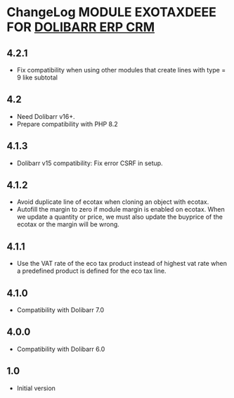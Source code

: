 # ChangeLog MODULE EXOTAXDEEE FOR <a href="https://www.dolibarr.org">DOLIBARR ERP CRM</a>


## 4.2.1

- Fix compatibility when using other modules that create lines with type = 9 like subtotal


## 4.2

- Need Dolibarr v16+.
- Prepare compatibility with PHP 8.2


## 4.1.3

- Dolibarr v15 compatibility: Fix error CSRF in setup.


## 4.1.2

- Avoid duplicate line of ecotax when cloning an object with ecotax.
- Autofill the margin to zero if module margin is enabled on ecotax. When we update a quantity or price, we must also update the buyprice of the ecotax or the margin will be wrong.


## 4.1.1

- Use the VAT rate of the eco tax product instead of highest vat rate when a predefined product
  is defined for the eco tax line.


## 4.1.0

- Compatibility with Dolibarr 7.0


## 4.0.0

- Compatibility with Dolibarr 6.0


## 1.0

- Initial version

